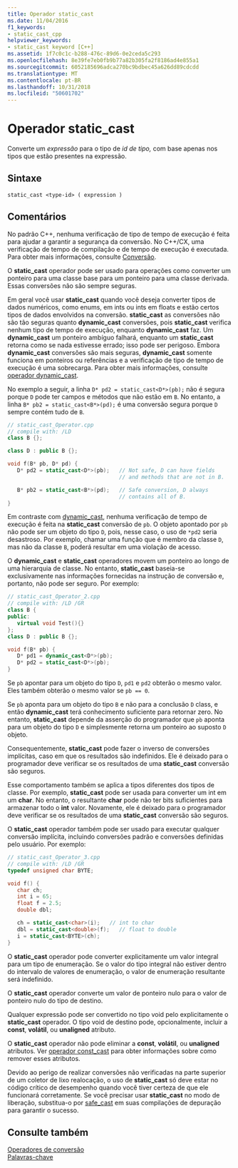 ```yaml
---
title: Operador static_cast
ms.date: 11/04/2016
f1_keywords:
- static_cast_cpp
helpviewer_keywords:
- static_cast keyword [C++]
ms.assetid: 1f7c0c1c-b288-476c-89d6-0e2ceda5c293
ms.openlocfilehash: 8e39fe7eb0fb9b77a82b305fa2f8186ad4e855a1
ms.sourcegitcommit: 6052185696adca270bc9bdbec45a626dd89cdcdd
ms.translationtype: MT
ms.contentlocale: pt-BR
ms.lasthandoff: 10/31/2018
ms.locfileid: "50601702"
---
```

# <a name="staticcast-operator"></a>Operador static_cast

Converte um *expressão* para o tipo de *id de tipo,* com base apenas nos tipos que estão presentes na expressão.

## <a name="syntax"></a>Sintaxe

```
static_cast <type-id> ( expression )
```

## <a name="remarks"></a>Comentários

No padrão C++, nenhuma verificação de tipo de tempo de execução é feita para ajudar a garantir a segurança da conversão. No C++/CX, uma verificação de tempo de compilação e de tempo de execução é executada. Para obter mais informações, consulte [Conversão](casting.md).

O **static_cast** operador pode ser usado para operações como converter um ponteiro para uma classe base para um ponteiro para uma classe derivada. Essas conversões não são sempre seguras.

Em geral você usar **static_cast** quando você deseja converter tipos de dados numéricos, como enums, em ints ou ints em floats e estão certos tipos de dados envolvidos na conversão. **static_cast** as conversões não são tão seguras quanto **dynamic_cast** conversões, pois **static_cast** verifica nenhum tipo de tempo de execução, enquanto **dynamic_cast** faz. Um **dynamic_cast** um ponteiro ambíguo falhará, enquanto um **static_cast** retorna como se nada estivesse errado; isso pode ser perigoso. Embora **dynamic_cast** conversões são mais seguras, **dynamic_cast** somente funciona em ponteiros ou referências e a verificação de tipo de tempo de execução é uma sobrecarga. Para obter mais informações, consulte [operador dynamic_cast](../cpp/dynamic-cast-operator.md).

No exemplo a seguir, a linha `D* pd2 = static_cast<D*>(pb);` não é segura porque `D` pode ter campos e métodos que não estão em `B`. No entanto, a linha `B* pb2 = static_cast<B*>(pd);` é uma conversão segura porque `D` sempre contém tudo de `B`.

```cpp
// static_cast_Operator.cpp
// compile with: /LD
class B {};

class D : public B {};

void f(B* pb, D* pd) {
   D* pd2 = static_cast<D*>(pb);   // Not safe, D can have fields
                                   // and methods that are not in B.

   B* pb2 = static_cast<B*>(pd);   // Safe conversion, D always
                                   // contains all of B.
}
```

Em contraste com [dynamic_cast](../cpp/dynamic-cast-operator.md), nenhuma verificação de tempo de execução é feita na **static_cast** conversão de `pb`. O objeto apontado por `pb` não pode ser um objeto do tipo `D`, pois, nesse caso, o uso de `*pd2` seria desastroso. Por exemplo, chamar uma função que é membro da classe `D`, mas não da classe `B`, poderá resultar em uma violação de acesso.

O **dynamic_cast** e **static_cast** operadores movem um ponteiro ao longo de uma hierarquia de classe. No entanto, **static_cast** baseia-se exclusivamente nas informações fornecidas na instrução de conversão e, portanto, não pode ser seguro. Por exemplo:

```cpp
// static_cast_Operator_2.cpp
// compile with: /LD /GR
class B {
public:
   virtual void Test(){}
};
class D : public B {};

void f(B* pb) {
   D* pd1 = dynamic_cast<D*>(pb);
   D* pd2 = static_cast<D*>(pb);
}
```

Se `pb` apontar para um objeto do tipo `D`, `pd1` e `pd2` obterão o mesmo valor. Eles também obterão o mesmo valor se `pb == 0`.

Se `pb` aponta para um objeto do tipo `B` e não para a conclusão `D` class, e então **dynamic_cast** terá conhecimento suficiente para retornar zero. No entanto, **static_cast** depende da asserção do programador que `pb` aponta para um objeto do tipo `D` e simplesmente retorna um ponteiro ao suposto `D` objeto.

Consequentemente, **static_cast** pode fazer o inverso de conversões implícitas, caso em que os resultados são indefinidos. Ele é deixado para o programador deve verificar se os resultados de uma **static_cast** conversão são seguros.

Esse comportamento também se aplica a tipos diferentes dos tipos de classe. Por exemplo, **static_cast** pode ser usada para converter um int em um **char**. No entanto, o resultante **char** pode não ter bits suficientes para armazenar todo o **int** valor. Novamente, ele é deixado para o programador deve verificar se os resultados de uma **static_cast** conversão são seguros.

O **static_cast** operador também pode ser usado para executar qualquer conversão implícita, incluindo conversões padrão e conversões definidas pelo usuário. Por exemplo:

```cpp
// static_cast_Operator_3.cpp
// compile with: /LD /GR
typedef unsigned char BYTE;

void f() {
   char ch;
   int i = 65;
   float f = 2.5;
   double dbl;

   ch = static_cast<char>(i);   // int to char
   dbl = static_cast<double>(f);   // float to double
   i = static_cast<BYTE>(ch);
}
```

O **static_cast** operador pode converter explicitamente um valor integral para um tipo de enumeração. Se o valor do tipo integral não estiver dentro do intervalo de valores de enumeração, o valor de enumeração resultante será indefinido.

O **static_cast** operador converte um valor de ponteiro nulo para o valor de ponteiro nulo do tipo de destino.

Qualquer expressão pode ser convertido no tipo void pelo explicitamente o **static_cast** operador. O tipo void de destino pode, opcionalmente, incluir a **const**, **volátil**, ou **unaligned** atributo.

O **static_cast** operador não pode eliminar a **const**, **volátil**, ou **unaligned** atributos. Ver [operador const_cast](../cpp/const-cast-operator.md) para obter informações sobre como remover esses atributos.

Devido ao perigo de realizar conversões não verificadas na parte superior de um coletor de lixo realocação, o uso de **static_cast** só deve estar no código crítico de desempenho quando você tiver certeza de que ele funcionará corretamente. Se você precisar usar **static_cast** no modo de liberação, substitua-o por [safe_cast](../windows/safe-cast-cpp-component-extensions.md) em suas compilações de depuração para garantir o sucesso.

## <a name="see-also"></a>Consulte também

[Operadores de conversão](../cpp/casting-operators.md)<br/>
[Palavras-chave](../cpp/keywords-cpp.md)
